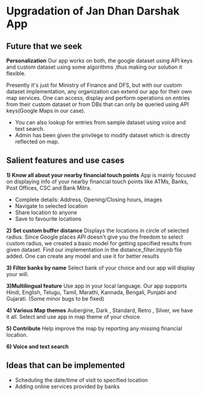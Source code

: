 # Upgradation of Jan Dhan Darshak App

## Future that we seek

**Personalization**
Our app works on both, the google dataset using API keys and custom dataset using some algorithms ,thus making our solution it flexible.

Presently it's just for Ministry of Finance and DFS, but with our custom dataset implementation, any organization can extend our app for their own map services.
One can access, display and perform operations on entries from their custom dataset or from DBs that can only be queried using API keys(Google Maps in our case).

- You can also lookup for entries from sample dataset using voice and text search.
- Admin has been given the privilege to modify dataset which is directly reflected on map.



## Salient features and use cases

**1) Know all about your nearby financial touch points**
App is mainly focused on displaying info of your nearby financial touch points like ATMs, Banks, Post Offices, CSC and Bank Mitra.
- Complete details: Address, Opening/Closing hours, images
- Navigate to selected location
- Share location to anyone
- Save to favourite locations

**2) Set custom buffer distance**
Displays the locations in circle of selected radius.
Since Google places API doesn't give you the freedom to select custom radius, we created a basic model for getting specified results from given dataset.
Find our implementation in the distance_filter.inpynb file added.
One can create any model and use it for better results

**3) Filter banks by name**
Select bank of your choice and our app will display your will.

**3)Multilingual feature**
Use app in your local language. Our app supports Hindi, English, Telugu, Tamil, Marathi, Kannada, Bengali, Punjabi and Gujarati. (Some minor bugs to be fixed)

**4) Various Map themes**
Aubergine, Dark , Standard, Retro , Silver, we have it all. Select and use app in map theme of your choice.

**5) Contribute**
Help improve the map by reporting any missing financial location.

**6) Voice and text search**


## Ideas that can be implemented
- Scheduling the date/time of visit to specified location
- Adding online services provided by banks
